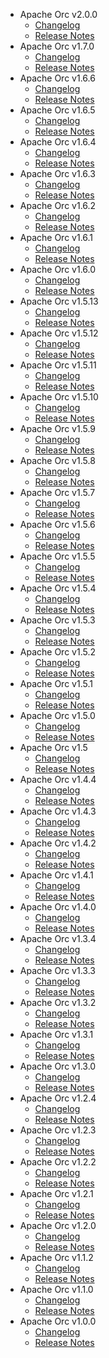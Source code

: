 
<!---
# Licensed to the Apache Software Foundation (ASF) under one
# or more contributor license agreements.  See the NOTICE file
# distributed with this work for additional information
# regarding copyright ownership.  The ASF licenses this file
# to you under the Apache License, Version 2.0 (the
# "License"); you may not use this file except in compliance
# with the License.  You may obtain a copy of the License at
#
#     http://www.apache.org/licenses/LICENSE-2.0
#
# Unless required by applicable law or agreed to in writing, software
# distributed under the License is distributed on an "AS IS" BASIS,
# WITHOUT WARRANTIES OR CONDITIONS OF ANY KIND, either express or implied.
# See the License for the specific language governing permissions and
# limitations under the License.
-->
* Apache Orc v2.0.0
    * [Changelog](2.0.0/CHANGELOG.2.0.0.html)
    * [Release Notes](2.0.0/RELEASENOTES.2.0.0.html)
* Apache Orc v1.7.0
    * [Changelog](1.7.0/CHANGELOG.1.7.0.html)
    * [Release Notes](1.7.0/RELEASENOTES.1.7.0.html)
* Apache Orc v1.6.6
    * [Changelog](1.6.6/CHANGELOG.1.6.6.html)
    * [Release Notes](1.6.6/RELEASENOTES.1.6.6.html)
* Apache Orc v1.6.5
    * [Changelog](1.6.5/CHANGELOG.1.6.5.html)
    * [Release Notes](1.6.5/RELEASENOTES.1.6.5.html)
* Apache Orc v1.6.4
    * [Changelog](1.6.4/CHANGELOG.1.6.4.html)
    * [Release Notes](1.6.4/RELEASENOTES.1.6.4.html)
* Apache Orc v1.6.3
    * [Changelog](1.6.3/CHANGELOG.1.6.3.html)
    * [Release Notes](1.6.3/RELEASENOTES.1.6.3.html)
* Apache Orc v1.6.2
    * [Changelog](1.6.2/CHANGELOG.1.6.2.html)
    * [Release Notes](1.6.2/RELEASENOTES.1.6.2.html)
* Apache Orc v1.6.1
    * [Changelog](1.6.1/CHANGELOG.1.6.1.html)
    * [Release Notes](1.6.1/RELEASENOTES.1.6.1.html)
* Apache Orc v1.6.0
    * [Changelog](1.6.0/CHANGELOG.1.6.0.html)
    * [Release Notes](1.6.0/RELEASENOTES.1.6.0.html)
* Apache Orc v1.5.13
    * [Changelog](1.5.13/CHANGELOG.1.5.13.html)
    * [Release Notes](1.5.13/RELEASENOTES.1.5.13.html)
* Apache Orc v1.5.12
    * [Changelog](1.5.12/CHANGELOG.1.5.12.html)
    * [Release Notes](1.5.12/RELEASENOTES.1.5.12.html)
* Apache Orc v1.5.11
    * [Changelog](1.5.11/CHANGELOG.1.5.11.html)
    * [Release Notes](1.5.11/RELEASENOTES.1.5.11.html)
* Apache Orc v1.5.10
    * [Changelog](1.5.10/CHANGELOG.1.5.10.html)
    * [Release Notes](1.5.10/RELEASENOTES.1.5.10.html)
* Apache Orc v1.5.9
    * [Changelog](1.5.9/CHANGELOG.1.5.9.html)
    * [Release Notes](1.5.9/RELEASENOTES.1.5.9.html)
* Apache Orc v1.5.8
    * [Changelog](1.5.8/CHANGELOG.1.5.8.html)
    * [Release Notes](1.5.8/RELEASENOTES.1.5.8.html)
* Apache Orc v1.5.7
    * [Changelog](1.5.7/CHANGELOG.1.5.7.html)
    * [Release Notes](1.5.7/RELEASENOTES.1.5.7.html)
* Apache Orc v1.5.6
    * [Changelog](1.5.6/CHANGELOG.1.5.6.html)
    * [Release Notes](1.5.6/RELEASENOTES.1.5.6.html)
* Apache Orc v1.5.5
    * [Changelog](1.5.5/CHANGELOG.1.5.5.html)
    * [Release Notes](1.5.5/RELEASENOTES.1.5.5.html)
* Apache Orc v1.5.4
    * [Changelog](1.5.4/CHANGELOG.1.5.4.html)
    * [Release Notes](1.5.4/RELEASENOTES.1.5.4.html)
* Apache Orc v1.5.3
    * [Changelog](1.5.3/CHANGELOG.1.5.3.html)
    * [Release Notes](1.5.3/RELEASENOTES.1.5.3.html)
* Apache Orc v1.5.2
    * [Changelog](1.5.2/CHANGELOG.1.5.2.html)
    * [Release Notes](1.5.2/RELEASENOTES.1.5.2.html)
* Apache Orc v1.5.1
    * [Changelog](1.5.1/CHANGELOG.1.5.1.html)
    * [Release Notes](1.5.1/RELEASENOTES.1.5.1.html)
* Apache Orc v1.5.0
    * [Changelog](1.5.0/CHANGELOG.1.5.0.html)
    * [Release Notes](1.5.0/RELEASENOTES.1.5.0.html)
* Apache Orc v1.5
    * [Changelog](1.5/CHANGELOG.1.5.html)
    * [Release Notes](1.5/RELEASENOTES.1.5.html)
* Apache Orc v1.4.4
    * [Changelog](1.4.4/CHANGELOG.1.4.4.html)
    * [Release Notes](1.4.4/RELEASENOTES.1.4.4.html)
* Apache Orc v1.4.3
    * [Changelog](1.4.3/CHANGELOG.1.4.3.html)
    * [Release Notes](1.4.3/RELEASENOTES.1.4.3.html)
* Apache Orc v1.4.2
    * [Changelog](1.4.2/CHANGELOG.1.4.2.html)
    * [Release Notes](1.4.2/RELEASENOTES.1.4.2.html)
* Apache Orc v1.4.1
    * [Changelog](1.4.1/CHANGELOG.1.4.1.html)
    * [Release Notes](1.4.1/RELEASENOTES.1.4.1.html)
* Apache Orc v1.4.0
    * [Changelog](1.4.0/CHANGELOG.1.4.0.html)
    * [Release Notes](1.4.0/RELEASENOTES.1.4.0.html)
* Apache Orc v1.3.4
    * [Changelog](1.3.4/CHANGELOG.1.3.4.html)
    * [Release Notes](1.3.4/RELEASENOTES.1.3.4.html)
* Apache Orc v1.3.3
    * [Changelog](1.3.3/CHANGELOG.1.3.3.html)
    * [Release Notes](1.3.3/RELEASENOTES.1.3.3.html)
* Apache Orc v1.3.2
    * [Changelog](1.3.2/CHANGELOG.1.3.2.html)
    * [Release Notes](1.3.2/RELEASENOTES.1.3.2.html)
* Apache Orc v1.3.1
    * [Changelog](1.3.1/CHANGELOG.1.3.1.html)
    * [Release Notes](1.3.1/RELEASENOTES.1.3.1.html)
* Apache Orc v1.3.0
    * [Changelog](1.3.0/CHANGELOG.1.3.0.html)
    * [Release Notes](1.3.0/RELEASENOTES.1.3.0.html)
* Apache Orc v1.2.4
    * [Changelog](1.2.4/CHANGELOG.1.2.4.html)
    * [Release Notes](1.2.4/RELEASENOTES.1.2.4.html)
* Apache Orc v1.2.3
    * [Changelog](1.2.3/CHANGELOG.1.2.3.html)
    * [Release Notes](1.2.3/RELEASENOTES.1.2.3.html)
* Apache Orc v1.2.2
    * [Changelog](1.2.2/CHANGELOG.1.2.2.html)
    * [Release Notes](1.2.2/RELEASENOTES.1.2.2.html)
* Apache Orc v1.2.1
    * [Changelog](1.2.1/CHANGELOG.1.2.1.html)
    * [Release Notes](1.2.1/RELEASENOTES.1.2.1.html)
* Apache Orc v1.2.0
    * [Changelog](1.2.0/CHANGELOG.1.2.0.html)
    * [Release Notes](1.2.0/RELEASENOTES.1.2.0.html)
* Apache Orc v1.1.2
    * [Changelog](1.1.2/CHANGELOG.1.1.2.html)
    * [Release Notes](1.1.2/RELEASENOTES.1.1.2.html)
* Apache Orc v1.1.0
    * [Changelog](1.1.0/CHANGELOG.1.1.0.html)
    * [Release Notes](1.1.0/RELEASENOTES.1.1.0.html)
* Apache Orc v1.0.0
    * [Changelog](1.0.0/CHANGELOG.1.0.0.html)
    * [Release Notes](1.0.0/RELEASENOTES.1.0.0.html)
